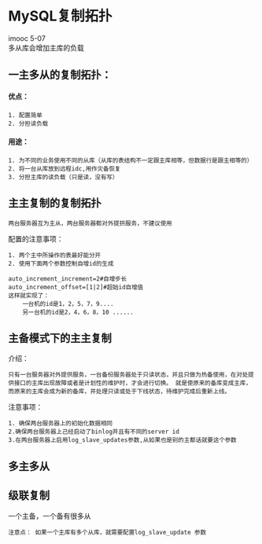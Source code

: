 # MySQL复制拓扑
imooc 5-07  
多从库会增加主库的负载
## 一主多从的复制拓扑：
#### 优点：

	1. 配置简单
	2. 分担读负载
	
#### 用途：

	1. 为不同的业务使用不同的从库（从库的表结构不一定跟主库相等，但数据行是跟主相等的）
	2. 将一台从库放到远程idc,用作灾备恢复
	3. 分担主库的读负载（只是读，没有写）

## 主主复制的复制拓扑

	两台服务器互为主从，两台服务器都对外提拱服务，不建议使用 

配置的注意事项：

	1. 两个主中所操作的表最好能分开 
	2. 使用下面两个参数控制自增id的生成
	
	auto_increment_increment=2#自增步长
	auto_increment_offset=[1|2]#超始id自增值
	这样就实现了：
		一台机的id是1，2，5，7，9.... 
		另一台机的id是2，4，6，8，10 ......

## 主备模式下的主主复制 

介绍：

	只有一台服务器对外提供服务，一台备份服务器处于只读状态，并且只做为热备使用，在对处提供接口的主库出现故障或者是计划性的维护时，才会进行切换。 就是使原来的备库变成主库，而原来的主库会成为新的备库，并处理只读或处于下线状态，待维护完成后重新上线。 

注意事项：

	1. 确保两台服务器上的初始化数据相同
	2.确保两台服务器上己经启动了binlog并且有不同的server id
	3.在两台服务器上启用log_slave_updates参数,从如果也是别的主都话就要这个参数

## 多主多从 

## 级联复制 

一个主备，一个备有很多从

	注意点： 如果一个主库有多个从库，就需要配置log_slave_update 参数
